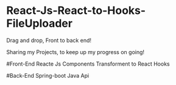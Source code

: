 # React-Js-React-to-Hooks-FileUploader
Drag and drop,   Front to back end!



Sharing my Projects, to keep up my progress on going!


#Front-End
Reacte Js Components Transforment to React Hooks 


#Back-End
Spring-boot
Java Api
